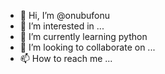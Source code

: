 - 👋 Hi, I’m @onubufonu
- 👀 I’m interested in ...
- 🌱 I’m currently learning python
- 💞️ I’m looking to collaborate on ...
- 📫 How to reach me ...

<!---
onubufonu/onubufonu is a ✨ special ✨ repository because its `README.md` (this file) appears on your GitHub profile.
You can click the Preview link to take a look at your changes.
--->
